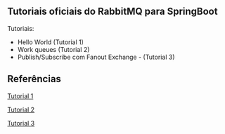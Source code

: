 ## Tutoriais oficiais do RabbitMQ para SpringBoot

Tutoriais:
- Hello World (Tutorial 1)
- Work queues (Tutorial 2)
- Publish/Subscribe com Fanout Exchange - (Tutorial 3)

## Referências

[Tutorial 1](https://www.rabbitmq.com/tutorials/tutorial-one-spring-amqp.html)

[Tutorial 2](https://www.rabbitmq.com/tutorials/tutorial-two-spring-amqp.html)

[Tutorial 3](https://www.rabbitmq.com/tutorials/tutorial-three-spring-amqp.html)